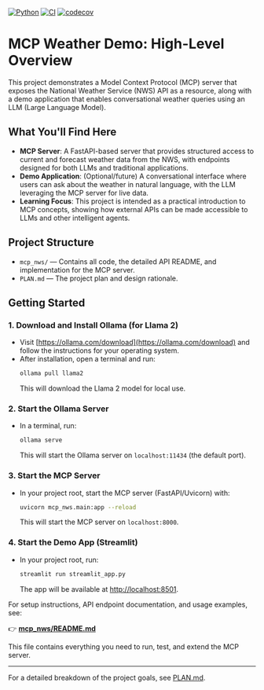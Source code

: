 [![Python](https://img.shields.io/badge/python-3.13-blue.svg)](https://www.python.org/downloads/release/python-3130/)
[![CI](https://github.com/rpurser47/mcp_demos/actions/workflows/python-ci.yml/badge.svg?branch=main)](https://github.com/rpurser47/mcp_demos/actions/workflows/python-ci.yml)
[![codecov](https://codecov.io/gh/rpurser47/mcp_demos/branch/main/graph/badge.svg)](https://codecov.io/gh/rpurser47/mcp_demos)

# MCP Weather Demo: High-Level Overview

This project demonstrates a Model Context Protocol (MCP) server that exposes the National Weather Service (NWS) API as a resource, along with a demo application that enables conversational weather queries using an LLM (Large Language Model).

## What You'll Find Here
- **MCP Server**: A FastAPI-based server that provides structured access to current and forecast weather data from the NWS, with endpoints designed for both LLMs and traditional applications.
- **Demo Application**: (Optional/future) A conversational interface where users can ask about the weather in natural language, with the LLM leveraging the MCP server for live data.
- **Learning Focus**: This project is intended as a practical introduction to MCP concepts, showing how external APIs can be made accessible to LLMs and other intelligent agents.

## Project Structure
- `mcp_nws/` — Contains all code, the detailed API README, and implementation for the MCP server.
- `PLAN.md` — The project plan and design rationale.

## Getting Started

### 1. Download and Install Ollama (for Llama 2)
- Visit [https://ollama.com/download](https://ollama.com/download) and follow the instructions for your operating system.
- After installation, open a terminal and run:
  ```sh
  ollama pull llama2
  ```
  This will download the Llama 2 model for local use.

### 2. Start the Ollama Server
- In a terminal, run:
  ```sh
  ollama serve
  ```
  This will start the Ollama server on `localhost:11434` (the default port).

### 3. Start the MCP Server
- In your project root, start the MCP server (FastAPI/Uvicorn) with:
  ```sh
  uvicorn mcp_nws.main:app --reload
  ```
  This will start the MCP server on `localhost:8000`.

### 4. Start the Demo App (Streamlit)
- In your project root, run:
  ```sh
  streamlit run streamlit_app.py
  ```
  The app will be available at [http://localhost:8501](http://localhost:8501).

For setup instructions, API endpoint documentation, and usage examples, see:

👉 **[mcp_nws/README.md](./mcp_nws/README.md)**

This file contains everything you need to run, test, and extend the MCP server.

---

For a detailed breakdown of the project goals, see [PLAN.md](./mcp_nws/PLAN.md).
